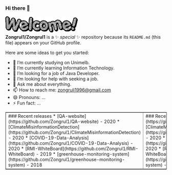 ### Hi there 👋
<img src="https://github.com/Zongrul1/Zongrul1/blob/master/text.gif"></img>  
**Zongrul1/Zongrul1** is a ✨ _special_ ✨ repository because its `README.md` (this file) appears on your GitHub profile.

Here are some ideas to get you started:

- 🔭 I’m currently studying on Unimelb.
- 🌱 I’m currently learning Information Technology.
- 👯 I’m looking for a job of Java Developer.
- 🤔 I’m looking for help with seeking a job.
- 💬 Ask me about everything.
- 📫 How to reach me: zongruli1996@gmail.com
- 😄 Pronouns: ...
- ⚡ Fun fact: ...

<table border="1">
<tr><td valign="top">
### Recent releases
<!-- recent_releases starts -->
* [QA-website](https://github.com/Zongrul1/QA-website) - 2020
* [ClimateMisinformationDetection](https://github.com/Zongrul1/ClimateMisinformationDetection) - 2020
* [COVID-19-Data-Analysis](https://github.com/Zongrul1/COVID-19-Data-Analysis) - 2020
* [RMI-WhiteBoard](https://github.com/Zongrul1/RMI-WhiteBoard) - 2019
* [greenhouse-monitoring-system](https://github.com/Zongrul1/greenhouse-monitoring-system) - 2018
<!-- recent_releases ends -->
</td>
<td valign="top">
### Recent releases
<!-- recent_releases starts -->
* [QA-website](https://github.com/Zongrul1/QA-website) - 2020
* [ClimateMisinformationDetection](https://github.com/Zongrul1/ClimateMisinformationDetection) - 2020
* [COVID-19-Data-Analysis](https://github.com/Zongrul1/COVID-19-Data-Analysis) - 2020
* [RMI-WhiteBoard](https://github.com/Zongrul1/RMI-WhiteBoard) - 2019
* [greenhouse-monitoring-system](https://github.com/Zongrul1/greenhouse-monitoring-system) - 2018
<!-- recent_releases ends -->
</td>
</tr>
</table>

